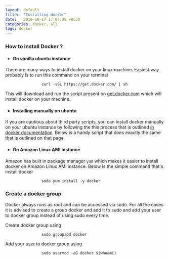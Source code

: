 ```yaml
---
layout: default
title:  "Installing docker"
date:   2016-10-17 17:04:38 +0530
categories: docker, all
tags: docker
---
```

### How to install Docker ?

* #### On vanilla ubuntu instance 
There are many ways to install docker on your linux machine. Easiest way probably is to run this command on your terminal

                    curl -sSL https://get.docker.com/ | sh

This will download and run the script present on [get.docker.com](https://get.docker.com/) which will install docker on your machine.

* #### Installing manually on ubuntu
If you are cautious about third party scripts, you can install docker manually on your ubuntu instance by following the this process that is outlined [in docker documentation](https://docs.docker.com/engine/installation/linux/ubuntulinux/). Below is a handy script that does exactly the same that is outlined on that page.
            <script src="https://gist.github.com/penkeysuresh/f248ae77e26b6474de27f0a9c9093718.js"></script>

* #### On Amazon Linux AMI instance
Amazon has built in package manager ``yum`` which makes it easier to install docker on Amazon Linux AMI instance. Below is the simple command that's install docker 

                    sudo yum install -y docker

### Create a docker group

Docker always runs as root and can be accessed via sudo. For all the cases it is advised to create a group docker and add it to sudo and add your user to docker group instead of using sudo every time.

Create docker group using 

                    sudo groupadd docker

Add your user to docker group using 

                    sudo usermod -aG docker $(whoami)